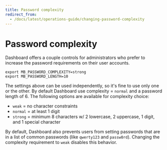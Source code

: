 ```yaml
---
title: Password complexity
redirect_from:
  - /docs/latest/operations-guide/changing-password-complexity
---
```


# Password complexity

Dashboard offers a couple controls for administrators who prefer to increase the password requirements on their user accounts.

    export MB_PASSWORD_COMPLEXITY=strong
    export MB_PASSWORD_LENGTH=10

The settings above can be used independently, so it's fine to use only one or the other.  By default Dashboard use complexity = `normal` and a password length of 6.  The following options are available for complexity choice:

* `weak` = no character constraints
* `normal` = at least 1 digit
* `strong` = minimum 8 characters w/ 2 lowercase, 2 uppercase, 1 digit, and 1 special character

By default, Dashboard also prevents users from setting passwords that are in a list of common passwords (like `qwerty123` and
`passw0rd`). Changing the complexity requirement to `weak` disables this behavior.
